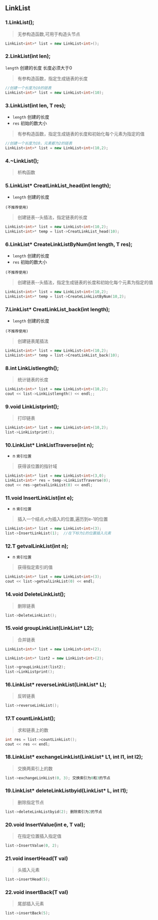 ## LinkList

### 1.LinkList();

> 无参构造函数,可用于构造头节点

```c++
LinkList<int>* list = new LinkList<int>();
```

### 2.LinkList(int len);

`length` 创建的长度 长度必须大于0

> 有参构造函数，指定生成链表的长度 

```c++
//创建一个长度为10的链表
LinkList<int>* list = new LinkList<int>(10);
```

### 3.LinkList(int len, T res);

- `length` 创建的长度
- `res` 初始的数大小

>有参构造函数，指定生成链表的长度和初始化每个元素为指定的值

```c++
//创建一个长度为10，元素都为2的链表
LinkList<int>* list = new LinkList<int>(10,2);
```

### 4.~LinkList();

> 析构函数

### 5.LinkList* CreatLinkList_head(int length);

- `length` 创建的长度

`(不推荐使用)`

> 创建链表--头插法，指定链表的长度

```c++
LinkList<int>* list = new LinkList<int>(10,2);
LinkList<int>* temp = list->CreatLinkList_head(10);
```

### 6.LinkList* CreateLinkListByNum(int length, T res);

- `length` 创建的长度
- `res` 初始的数大小

`(不推荐使用)`

>创建链表--头插法，指定生成链表的长度和初始化每个元素为指定的值

```c++
LinkList<int>* list = new LinkList<int>(10,2);
LinkList<int>* temp = list->CreateLinkListByNum(10,2);
```

### 7.LinkList* CreatLinkList_back(int length);

- `length` 创建的长度

`(不推荐使用)`

> 创建链表尾插法

```c++
LinkList<int>* list = new LinkList<int>(10,2);
LinkList<int>* temp = list->CreatLinkList_back(10);
```

### 8.int LinkListlength();

> 统计链表的长度

```c++
LinkList<int>* list = new LinkList<int>(10,2);
cout << list->LinkListlength() << endl;;
```

### 9.void LinkListprint();

> 打印链表

```c++
LinkList<int>* list = new LinkList<int>(10,2);
list->LinkListprint();
```

### 10.LinkList* LinkListTraverse(int n);

- n `索引位置`

> 获得该位置的指针域

```c++
LinkList<int>* list = new LinkList<int>(3,0);
LinkList<int>* res = temp->LinkListTraverse(0);
cout << res->getvalLinkList(0) << endl;
```

### 11.void InsertLinkList(int e);

- n `索引位置`

> 插入一个结点,e为插入的位置,遍历到e-1的位置

```c++
LinkList<int>* list = new LinkList<int>(3); 
list->InsertLinkList(1);  //在下标为1的位置插入元素
```

### 12.T getvalLinkList(int n);

- n `索引位置`

> 获得指定索引的值

```c++
LinkList<int>* list = new LinkList<int>(3);
cout << list->getvalLinkList(0) << endl;
```

### 14.void DeleteLinkList();

> 删除链表

```c++
list->DeleteLinkList();
```

### 15.void groupLinkList(LinkList* L2);

> 合并链表

```c++
LinkList<int>* list = new LinkList<int>(2);

LinkList<int>* list2 = new LinkList<int>(2);

list->groupLinkList(list2);
list->LinkListprint();
```

### 16.LinkList* reverseLinkList(LinkList* L);

> 反转链表

```c++
list->reverseLinkList();
```

### 17.T countLinkList();

> 求和链表上的数

```c++
int res = list->countLinkList();
cout << res << endl;
```

### 18.LinkList* exchangeLinkList(LinkList* L1, int l1, int l2);

> 交换两索引上的数

```c++
list->exchangeLinkList(0, 3); 交换索引为0和3的节点
```

### 19.LinkList* deleteLinkListbyid(LinkList* L, int l1);

> 删除指定节点

```c++
list->deleteLinkListbyid(2); 删除索引为2的节点
```

### 20.void InsertValue(int e, T val);

> 在指定位置插入指定值

```c++
list->InsertValue(0, 2);
```

### 21.void insertHead(T val) 

> 头插入元素

```c++
list->insertHead(5);
```

### 22.void insertBack(T val)

>尾部插入元素

```c++
list->insertBack(5);
```

